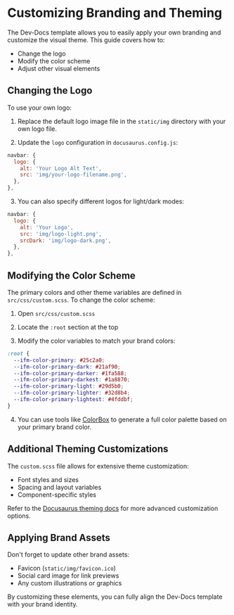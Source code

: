 

  # Customizing Branding and Theming

The Dev-Docs template allows you to easily apply your own branding and customize the visual theme. This guide covers how to:

- Change the logo
- Modify the color scheme 
- Adjust other visual elements

## Changing the Logo

To use your own logo:

1. Replace the default logo image file in the `static/img` directory with your own logo file.

2. Update the `logo` configuration in `docusaurus.config.js`:

```js
navbar: {
  logo: {
    alt: 'Your Logo Alt Text',
    src: 'img/your-logo-filename.png',
  },
},
```

3. You can also specify different logos for light/dark modes:

```js
navbar: {
  logo: {
    alt: 'Your Logo',
    src: 'img/logo-light.png',
    srcDark: 'img/logo-dark.png',
  },
},
```

## Modifying the Color Scheme

The primary colors and other theme variables are defined in `src/css/custom.scss`. To change the color scheme:

1. Open `src/css/custom.scss`

2. Locate the `:root` section at the top

3. Modify the color variables to match your brand colors:

```scss
:root {
  --ifm-color-primary: #25c2a0;
  --ifm-color-primary-dark: #21af90;
  --ifm-color-primary-darker: #1fa588;
  --ifm-color-primary-darkest: #1a8870;
  --ifm-color-primary-light: #29d5b0;
  --ifm-color-primary-lighter: #32d8b4;
  --ifm-color-primary-lightest: #4fddbf;
}
```

4. You can use tools like [ColorBox](https://www.colorbox.io/) to generate a full color palette based on your primary brand color.

## Additional Theming Customizations

The `custom.scss` file allows for extensive theme customization:

- Font styles and sizes
- Spacing and layout variables  
- Component-specific styles

Refer to the [Docusaurus theming docs](https://docusaurus.io/docs/styling-layout) for more advanced customization options.

## Applying Brand Assets

Don't forget to update other brand assets:

- Favicon (`static/img/favicon.ico`)
- Social card image for link previews
- Any custom illustrations or graphics

By customizing these elements, you can fully align the Dev-Docs template with your brand identity.

  